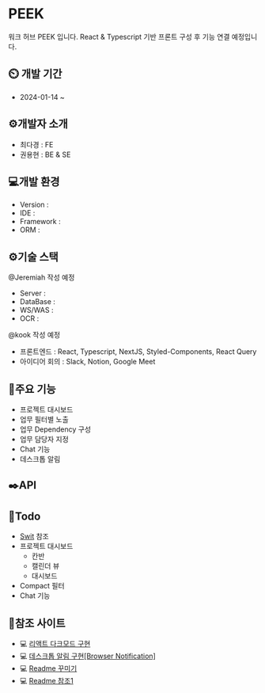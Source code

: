 # PEEK
워크 허브 PEEK 입니다. React & Typescript 기반 프론트 구성 후 기능 연결 예정입니다.

## ⏲️ 개발 기간
- 2024-01-14 ~  

## ⚙️개발자 소개

- 최다경 : FE
- 권용현 : BE & SE

## 💻개발 환경

- Version : 
- IDE : 
- Framework : 
- ORM : 

## ⚙️기술 스택

@Jeremiah 작성 예정
- Server : 
- DataBase : 
- WS/WAS : 
- OCR : 

@kook 작성 예정
- 프론트엔드 : React, Typescript, NextJS, Styled-Components, React Query
- 아이디어 회의 : Slack, Notion, Google Meet

## 📌주요 기능
- 프로젝트 대시보드
- 업무 필터별 노출
- 업무 Dependency 구성
- 업무 담당자 지정
- Chat 기능
- 데스크톱 알림

## ✒️API

## 📌Todo

- [Swit](https://swit.io/?utm_source=google&utm_medium=cpc&utm_campaign=kr-232q_essential-brand-traffic-swit-mass&utm_content=sa-adwords_search_ads-all_devices-brand&gad_source=1&gclid=CjwKCAiAqY6tBhAtEiwAHeRopaJmwZK56h9BICJF4iQGtaICIPhO0oQFfRzFkcLq8iHuJKmk16VeDhoC25sQAvD_BwE) 참조
- 프로젝트 대시보드
    - 칸반
    - 캘린더 뷰
    - 대시보드
- Compact 필터
- Chat 기능

## 📝참조 사이트

- 💻 [리액트 다크모드 구현](https://velog.io/@gparkkii/reactdarkmode)
- 💻 [데스크톱 알림 구현[Browser Notification]](https://mingule.tistory.com/68) 
- 💻 [Readme 꾸미기](https://yermi.tistory.com/entry/%EA%BF%80%ED%8C%81-Github-Readme-%EC%98%88%EC%81%98%EA%B2%8C-%EA%BE%B8%EB%AF%B8%EA%B8%B0-Readme-Header-Badge-Widget-%EB%93%B1)
- 💻 [Readme 참조1](https://github.com/gmlstjq123/INHA_NET_ZERO_HACKATHON?tab=readme-ov-file#%EF%B8%8F-%EA%B0%9C%EB%B0%9C-%EA%B8%B0%EA%B0%84)
